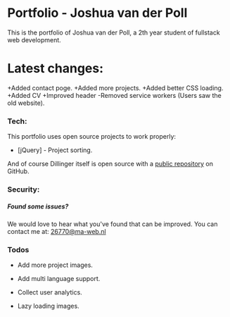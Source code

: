 # Portfolio - Joshua van der Poll

This is the portfolio of Joshua van der Poll, a 2th year student of fullstack web development.


# Latest changes:
  +Added contact poge.
  +Added more projects.
  +Added better CSS loading.
  +Added CV
  +Improved header
  -Removed service workers (Users saw the old website).


### Tech:
This portfolio uses open source projects to work properly:

* [jQuery] - Project sorting.

And of course Dillinger itself is open source with a [public repository][repos]
 on GitHub.

### Security:
##### Found some issues?

We would love to hear what you've found that can be improved. You can contact me at:
26770@ma-web.nl

### Todos
 - Add more project images.
 - Add multi language support.
 - Collect user analytics.
 - Lazy loading images.

   [repos]: <https://github.com/Luseres/Portfolio>

